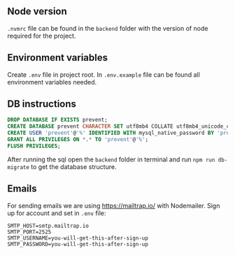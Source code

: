 ## Node version

`.nvmrc` file can be found in the `backend` folder with the version of node required for the project.  

## Environment variables

Create `.env` file in project root.
In `.env.example` file can be found all environment variables needed.

## DB instructions

```sql
DROP DATABASE IF EXISTS prevent;
CREATE DATABASE prevent CHARACTER SET utf8mb4 COLLATE utf8mb4_unicode_ci;
CREATE USER 'prevent'@'%' IDENTIFIED WITH mysql_native_password BY 'prevent';
GRANT ALL PRIVILEGES ON *.* TO 'prevent'@'%';
FLUSH PRIVILEGES;
```

After running the sql open the `backend` folder in terminal and run `npm run db-migrate` to get the database structure.

## Emails

For sending emails we are using https://mailtrap.io/ with Nodemailer.
Sign up for account and set in `.env` file:

```
SMTP_HOST=smtp.mailtrap.io
SMTP_PORT=2525
SMTP_USERNAME=you-will-get-this-after-sign-up
SMTP_PASSWORD=you-will-get-this-after-sign-up
```

